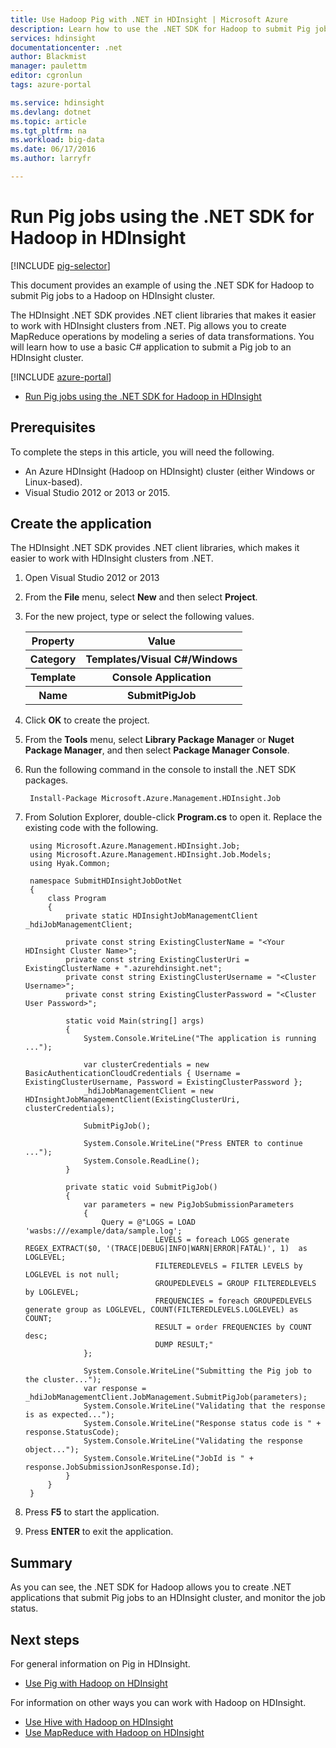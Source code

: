 ```yaml
---
title: Use Hadoop Pig with .NET in HDInsight | Microsoft Azure
description: Learn how to use the .NET SDK for Hadoop to submit Pig jobs to Hadoop on HDInsight.
services: hdinsight
documentationcenter: .net
author: Blackmist
manager: paulettm
editor: cgronlun
tags: azure-portal

ms.service: hdinsight
ms.devlang: dotnet
ms.topic: article
ms.tgt_pltfrm: na
ms.workload: big-data
ms.date: 06/17/2016
ms.author: larryfr

---
```

# Run Pig jobs using the .NET SDK for Hadoop in HDInsight
[!INCLUDE [pig-selector](../../includes/hdinsight-selector-use-pig.md)]

This document provides an example of using the .NET SDK for Hadoop to submit Pig jobs to a Hadoop on HDInsight cluster.

The HDInsight .NET SDK provides .NET client libraries that makes it easier to work with HDInsight clusters from .NET. Pig allows you to create MapReduce operations by modeling a series of data transformations. You will learn how to use a basic C# application to submit a Pig job to an HDInsight cluster.

[!INCLUDE [azure-portal](../../includes/hdinsight-azure-portal.md)]

* [Run Pig jobs using the .NET SDK for Hadoop in HDInsight](hdinsight-hadoop-use-pig-dotnet-sdk-v1.md)

## Prerequisites
To complete the steps in this article, you will need the following.

* An Azure HDInsight (Hadoop on HDInsight) cluster (either Windows or Linux-based).
* Visual Studio 2012 or 2013 or 2015.

## Create the application
The HDInsight .NET SDK provides .NET client libraries, which makes it easier to work with HDInsight clusters from .NET. 

1. Open Visual Studio 2012 or 2013
2. From the **File** menu, select **New** and then select **Project**.
3. For the new project, type or select the following values.
   
    <table>
    <tr>
    <th>Property</th>
    <th>Value</th>
    </tr>
    <tr>
    <th>Category</th>
    <th>Templates/Visual C#/Windows</th>
    </tr>
    <tr>
    <th>Template</th>
    <th>Console Application</th>
    </tr>
    <tr>
    <th>Name</th>
    <th>SubmitPigJob</th>
    </tr>
    </table>
4. Click **OK** to create the project.
5. From the **Tools** menu, select **Library Package Manager** or **Nuget Package Manager**, and then select **Package Manager Console**.
6. Run the following command in the console to install the .NET SDK packages.
   
        Install-Package Microsoft.Azure.Management.HDInsight.Job
7. From Solution Explorer, double-click **Program.cs** to open it. Replace the existing code with the following.
   
        using Microsoft.Azure.Management.HDInsight.Job;
        using Microsoft.Azure.Management.HDInsight.Job.Models;
        using Hyak.Common;
   
        namespace SubmitHDInsightJobDotNet
        {
            class Program
            {
                private static HDInsightJobManagementClient _hdiJobManagementClient;
   
                private const string ExistingClusterName = "<Your HDInsight Cluster Name>";
                private const string ExistingClusterUri = ExistingClusterName + ".azurehdinsight.net";
                private const string ExistingClusterUsername = "<Cluster Username>";
                private const string ExistingClusterPassword = "<Cluster User Password>";
   
                static void Main(string[] args)
                {
                    System.Console.WriteLine("The application is running ...");
   
                    var clusterCredentials = new BasicAuthenticationCloudCredentials { Username = ExistingClusterUsername, Password = ExistingClusterPassword };
                    _hdiJobManagementClient = new HDInsightJobManagementClient(ExistingClusterUri, clusterCredentials);
   
                    SubmitPigJob();
   
                    System.Console.WriteLine("Press ENTER to continue ...");
                    System.Console.ReadLine();
                }
   
                private static void SubmitPigJob()
                {
                    var parameters = new PigJobSubmissionParameters
                    {
                        Query = @"LOGS = LOAD 'wasbs:///example/data/sample.log';
                                    LEVELS = foreach LOGS generate REGEX_EXTRACT($0, '(TRACE|DEBUG|INFO|WARN|ERROR|FATAL)', 1)  as LOGLEVEL;
                                    FILTEREDLEVELS = FILTER LEVELS by LOGLEVEL is not null;
                                    GROUPEDLEVELS = GROUP FILTEREDLEVELS by LOGLEVEL;
                                    FREQUENCIES = foreach GROUPEDLEVELS generate group as LOGLEVEL, COUNT(FILTEREDLEVELS.LOGLEVEL) as COUNT;
                                    RESULT = order FREQUENCIES by COUNT desc;
                                    DUMP RESULT;"
                    };
   
                    System.Console.WriteLine("Submitting the Pig job to the cluster...");
                    var response = _hdiJobManagementClient.JobManagement.SubmitPigJob(parameters);
                    System.Console.WriteLine("Validating that the response is as expected...");
                    System.Console.WriteLine("Response status code is " + response.StatusCode);
                    System.Console.WriteLine("Validating the response object...");
                    System.Console.WriteLine("JobId is " + response.JobSubmissionJsonResponse.Id);
                }
            }
        }
8. Press **F5** to start the application.
9. Press **ENTER** to exit the application.

## Summary
As you can see, the .NET SDK for Hadoop allows you to create .NET applications that submit Pig jobs to an HDInsight cluster, and monitor the job status.

## Next steps
For general information on Pig in HDInsight.

* [Use Pig with Hadoop on HDInsight](hdinsight-use-pig.md)

For information on other ways you can work with Hadoop on HDInsight.

* [Use Hive with Hadoop on HDInsight](hdinsight-use-hive.md)
* [Use MapReduce with Hadoop on HDInsight](hdinsight-use-mapreduce.md)

[preview-portal]: https://portal.azure.com/

